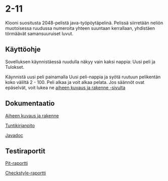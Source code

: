 # 2-11

Klooni suositusta 2048-pelistä java-työpöytäpelinä. Pelissä siirretään neliön muotoisessa ruudussa numeroita yhteen suuntaan kerrallaan, yhdistäen törmäävät samansuuruiset luvut. 

## Käyttöohje

Sovelluksen käynnistäessä ruudulla näkyy vain kaksi nappia: Uusi peli ja Tulokset. 

Käynnistä uusi peli painamalla Uusi peli-nappia ja syötä ruutuun pelikentän koko väliltä 2 - 100. Peli alkaa ja voit alkaa pelata. Jos säännöt ovat epäselvät, voit lukea ne [aiheen kuvaus ja rakenne -sivulta](dokumentaatio/aiheenKuvausJaRakenne.md)

## Dokumentaatio

[Aiheen kuvaus ja rakenne](dokumentaatio/aiheenKuvausJaRakenne.md)

[Tuntikirjanpito](dokumentaatio/tuntikirjanpito.md)

[Javadoc](https://htmlpreview.github.io/?https://github.com/lauripaatelainen/2-11/blob/master/javadoc/index.html)

## Testiraportit

[Pit-raportti](https://htmlpreview.github.io/?https://github.com/lauripaatelainen/2-11/blob/master/dokumentaatio/pit/201704272135/index.html)

[Checkstyle-raportti](https://htmlpreview.github.io/?https://github.com/lauripaatelainen/2-11/blob/master/dokumentaatio/checkstyle/checkstyle.html)
